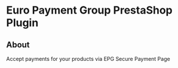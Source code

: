 # Euro Payment Group PrestaShop Plugin

## About

Accept payments for your products via EPG Secure Payment Page
